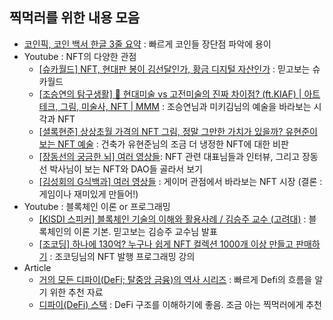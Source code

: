 ## 찍먹러를 위한 내용 모음

- [코인픽, 코인 백서 한글 3줄 요약](https://coinpick.com/coin_info) : 빠르게 코인들 장단점 파악에 용이
- Youtube : NFT의 다양한 관점
  - [[슈카월드] NFT, 현대판 봉이 김선달인가, 황금 디지털 자산인가](https://youtu.be/Cf957pa3gpg) : 믿고보는 슈카월드
  - [[조승연의 탐구생활] 🎨 현대미술 vs 고전미술의 진짜 차이점? (ft.KIAF) | 아트테크, 그림, 미술사, NFT | MMM](https://youtu.be/QCUjX7tZBUM) : 조승연님과 미키김님의 예술을 바라보는 시각과 NFT
  - [[셜록현준] 상상초월 가격의 NFT 그림, 정말 그만한 가치가 있을까? 유현준이 보는 NFT 예술](https://youtu.be/9z4rfZjEGWA) : 건축가 유현준님의 조금 더 냉정한 NFT에 대한 비판
  - [[장동선의 궁금한 뇌] 여러 영상들](https://www.youtube.com/c/CuriousBrainLab/): NFT 관련 대표님들과 인터뷰, 그리고 장동선 박사님이 보는 NFT와 DAO들 골라서 보기
  - [[김성회의 G식백과] 여러 영상들](https://www.youtube.com/channel/UCZ0bi2aVJngKLwFTU5g_fLQ) : 게이머 관점에서 바라보는 NFT 시장 (결론 : 게임이나 재미있게 만들어!)
- Youtube : 블록체인 이론 or 프로그래밍
  - [[KISDI 스피커] 블록체인 기술의 이해와 활용사례 / 김승주 교수 (고려대)](https://youtu.be/MDRF4PMWdsg) : 블록체인의 이론 기본. 믿고보는 김승주 교수님 발표
  - [[조코딩] 하나에 130억? 누구나 쉽게 NFT 컬렉션 1000개 이상 만들고 판매하기](https://youtu.be/IEOsoUiT_30) : 조코딩님의 NFT 발행 프로그래밍 강의
- Article 
  - [거의 모든 디파이(DeFi; 탈중앙 금융)의 역사 시리즈](https://contents.premium.naver.com/big/highres/contents/220203121123665vl) : 빠르게 Defi의 흐름을 알기 위한 추천 자료
  - [디파이(DeFi) 스택](https://multicoin.capital/ko/2020/11/24/the-defi-stack/) : DeFi 구조를 이해하기에 좋음. 조금 아는 찍먹러에게 추천